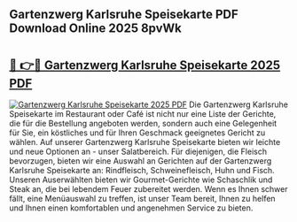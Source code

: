 ## Gartenzwerg Karlsruhe Speisekarte PDF Download Online 2025 8pvWk

# <h2><a href="http://gccyc5.nevu.top/?p=Gartenzwerg+Karlsruhe+Speisekarte">🔗 👉🔴 Gartenzwerg Karlsruhe Speisekarte 2025 PDF</a></h2>

[![Gartenzwerg Karlsruhe Speisekarte 2025 PDF](https://i.imgur.com/dBaPXMq.png)](http://gccyc5.nevu.top/?p=Gartenzwerg+Karlsruhe+Speisekarte)
Die Gartenzwerg Karlsruhe Speisekarte im Restaurant oder Café ist nicht nur eine Liste der Gerichte, die für die Bestellung angeboten werden, sondern auch eine Gelegenheit für Sie, ein köstliches und für Ihren Geschmack geeignetes Gericht zu wählen. Auf unserer Gartenzwerg Karlsruhe Speisekarte bieten wir leichte und neue Optionen an - unser Salatbereich. Für diejenigen, die Fleisch bevorzugen, bieten wir eine Auswahl an Gerichten auf der Gartenzwerg Karlsruhe Speisekarte an: Rindfleisch, Schweinefleisch, Huhn und Fisch. Unseren Auserwählten bieten wir Gourmet-Gerichte wie Schaschlik und Steak an, die bei lebendem Feuer zubereitet werden. Wenn es Ihnen schwer fällt, eine Menüauswahl zu treffen, ist unser Team bereit, Ihnen zu helfen und Ihnen einen komfortablen und angenehmen Service zu bieten.
